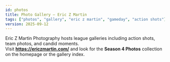 ```yaml
---
id: photos
title: Photo Gallery — Eric Z Martin
tags: ["photos", "gallery", "eric z martin", "gameday", "action shots"]
version: 2025-09-12
---
```


Eric Z Martin Photography hosts league galleries including action shots, team photos, and candid moments.  
Visit **https://ericzmartin.com/** and look for the **Season 4 Photos** collection on the homepage or the gallery index.

